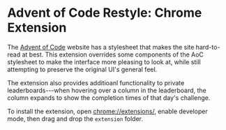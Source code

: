 # Advent of Code Restyle: Chrome Extension
The [Advent of Code](https://adventofcode.com/) website has a stylesheet that makes the site hard-to-read at best. This extension overrides some components of the AoC stylesheet to make the interface more pleasing to look at, while still attempting to preserve the original UI's general feel.

The extension also provides additioanl functionality to private leaderboards---when hovering over a column in the leaderboard, the column expands to show the completion times of that day's challenge.

To install the extension, open [chrome://extensions/](chrome://extensions/), enable developer mode, then drag and drop the `extension` folder.
